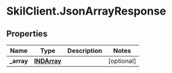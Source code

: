 # SkilClient.JsonArrayResponse

## Properties
Name | Type | Description | Notes
------------ | ------------- | ------------- | -------------
**_array** | [**INDArray**](INDArray.md) |  | [optional] 


